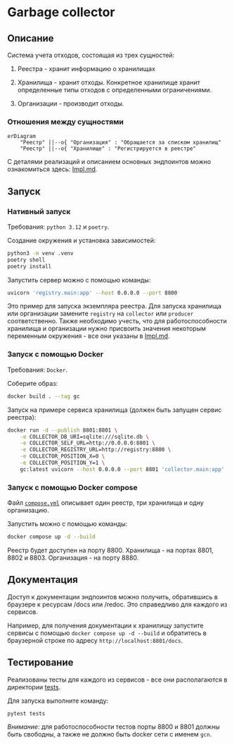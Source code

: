 # Garbage collector

## Описание

Cистема учета отходов, состоящая из трех сущностей:

1. Реестра - хранит информацию о хранилищах

2. Хранилища - хранит отходы. Конкретное хранилище хранит определенные типы отходов с определенными ограничениями.

3. Организации - производит отходы.


### Отношения между сущностями

```mermaid
erDiagram
    "Реестр" ||--o{ "Организация" : "Обращается за списком хранилищ"
    "Реестр" ||--o{ "Хранилище" : "Регистрируется в реестре"
```

С деталями реализаций и описанием основных эндпоинтов можно ознакомиться здесь: [Impl.md](./src/Impl.md).

## Запуск

### Нативный запуск

Требования: `python 3.12` и `poetry`.

Создание окружения и установка зависимостей:

```bash
python3 -m venv .venv
poetry shell
poetry install
```

Запустить сервер можно с помощью команды:
```bash
uvicorn 'registry.main:app' --host 0.0.0.0 --port 8800
```

Это пример для запуска экземпляра реестра. Для запуска хранилища или организации замените `registry` на `collector` или `producer` соответственно.
Также необходимо учесть, что для работоспособности хранилища и организации нужно присвоить значения некоторым переменным окружения - все они указаны в [Impl.md](./src/Impl.md).

### Запуск с помощью Docker

Требования: `Docker`.

Соберите образ:

```bash
docker build . --tag gc
```

Запуск на примере сервиса хранилища (должен быть запущен сервис реестра):

```bash
docker run -d --publish 8801:8801 \
    -e COLLECTOR_DB_URI=sqlite:///sqlite.db \
    -e COLLECTOR_SELF_URL=http://0.0.0.0:8801 \
    -e COLLECTOR_REGISTRY_URL=http://registry:8800 \
    -e COLLECTOR_POSITION_X=0 \
    -e COLLECTOR_POSITION_Y=1 \
    gc:latest uvicorn --host 0.0.0.0 --port 8801 'collector.main:app'
```

### Запуск с помощью Docker compose

Файл [`compose.yml`](./compose.yml) описывает один реестр, три хранилища и одну организацию.

Запустить можно с помощью команды:
```bash
docker compose up -d --build
```

Реестр будет доступен на порту 8800. Хранилища - на портах 8801, 8802 и 8803. Организация - на порту 8880.

## Документация

Доступ к документации эндпоинтов можно получить, обратившись в браузере к ресурсам /docs или /redoc. Это справедливо для каждого из сервисов.

Например, для получения документации к хранилищу запустите сервисы с помощью `docker compose up -d --build` и обратитесь в браузерной строке по адресу `http://localhost:8801/docs`.

## Тестирование

Реализованы тесты для каждого из сервисов - все они располагаются в директории [tests](./tests/).

Для запуска выполните команду:
```bash
pytest tests
```

*Внимание*: для работоспособности тестов порты 8800 и 8801 должны быть свободны, а также не должно быть docker сети с именем `gcn`.